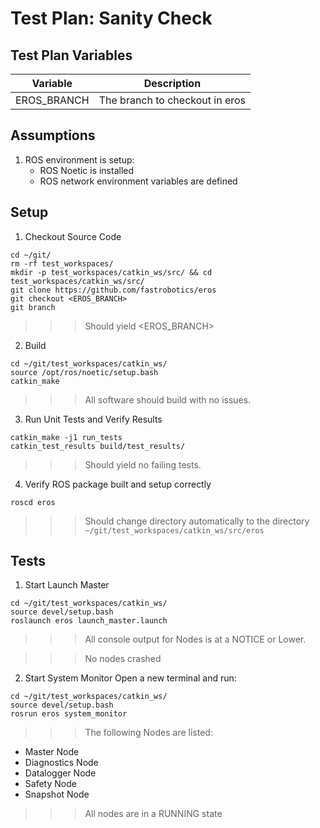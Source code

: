 # Test Plan: Sanity Check
## Test Plan Variables
| Variable | Description |
| --- | --- |
| EROS_BRANCH | The branch to checkout in eros

## Assumptions
1. ROS environment is setup:
   - ROS Noetic is installed
   - ROS network environment variables are defined

## Setup
1. Checkout Source Code
```code
cd ~/git/
rm -rf test_workspaces/
mkdir -p test_workspaces/catkin_ws/src/ && cd test_workspaces/catkin_ws/src/
git clone https://github.com/fastrobotics/eros
git checkout <EROS_BRANCH>
git branch
```
>>> Should yield <EROS_BRANCH>

2. Build
```code
cd ~/git/test_workspaces/catkin_ws/
source /opt/ros/noetic/setup.bash
catkin_make
```
>>> All software should build with no issues.

3. Run Unit Tests and Verify Results
```code 
catkin_make -j1 run_tests
catkin_test_results build/test_results/
```
>>> Should yield no failing tests.

4. Verify ROS package built and setup correctly
```code
roscd eros
```
>>> Should change directory automatically to the directory `~/git/test_workspaces/catkin_ws/src/eros`

## Tests
1. Start Launch Master
```code
cd ~/git/test_workspaces/catkin_ws/
source devel/setup.bash
roslaunch eros launch_master.launch
```
>>> All console output for Nodes is at a NOTICE or Lower.

>>> No nodes crashed

2. Start System Monitor
Open a new terminal and run:
```code
cd ~/git/test_workspaces/catkin_ws/
source devel/setup.bash
rosrun eros system_monitor
```

>>> The following Nodes are listed:
- Master Node
- Diagnostics Node
- Datalogger Node
- Safety Node
- Snapshot Node

>>> All nodes are in a RUNNING state

